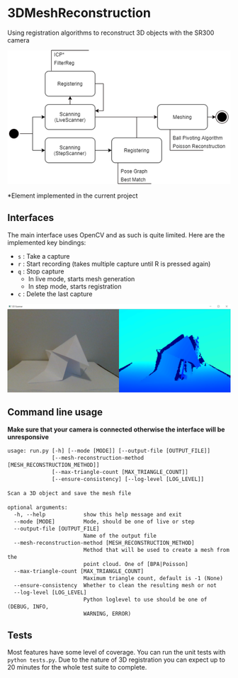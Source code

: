 # 3DMeshReconstruction

Using registration algorithms to reconstruct 3D objects with the SR300 camera

![scanner3d](images/scanner3d.png)

*Element implemented in the current project

## Interfaces

The main interface uses OpenCV and as such is quite limited. Here are the implemented key bindings:

- `s` : Take a capture
- `r` : Start recording (takes multiple capture until R is pressed again)
- `q` : Stop capture
    - In live mode, starts mesh generation
    - In step mode, starts registration
- `c` : Delete the last capture

![interface](images/interface.png)

## Command line usage

**Make sure that your camera is connected otherwise the interface will be unresponsive**

```
usage: run.py [-h] [--mode [MODE]] [--output-file [OUTPUT_FILE]]
              [--mesh-reconstruction-method [MESH_RECONSTRUCTION_METHOD]]
              [--max-triangle-count [MAX_TRIANGLE_COUNT]]
              [--ensure-consistency] [--log-level [LOG_LEVEL]]

Scan a 3D object and save the mesh file

optional arguments:
  -h, --help            show this help message and exit
  --mode [MODE]         Mode, should be one of live or step
  --output-file [OUTPUT_FILE]
                        Name of the output file
  --mesh-reconstruction-method [MESH_RECONSTRUCTION_METHOD]
                        Method that will be used to create a mesh from the
                        point cloud. One of [BPA|Poisson]
  --max-triangle-count [MAX_TRIANGLE_COUNT]
                        Maximum triangle count, default is -1 (None)
  --ensure-consistency  Whether to clean the resulting mesh or not
  --log-level [LOG_LEVEL]
                        Python loglevel to use should be one of (DEBUG, INFO,
                        WARNING, ERROR)
```

## Tests

Most features have some level of coverage. You can run the unit tests with `python tests.py`. Due to the nature of 3D registration you can expect up to 20 minutes for the whole test suite to complete.

